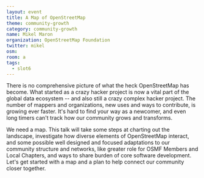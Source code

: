 ```yaml
---
layout: event
title: A Map of OpenStreetMap
theme: community-growth
category: community-growth
name: Mikel Maron
organization: OpenStreetMap Foundation
twitter: mikel
osm:
room: a
tags:
  - slot6
---
```

There is no comprehensive picture of what the heck OpenStreetMap has become. What started as a crazy hacker project is now a vital part of the global data ecosystem -- and also still a crazy complex hacker project. The number of mappers and organizations, new uses and ways to contribute, is growing ever faster. It's hard to find your way as a newcomer, and even long timers can't track how our community grows and transforms.

We need a map. This talk will take some steps at charting out the landscape, investigate how diverse elements of OpenStreetMap interact, and some possible well designed and focused adaptations to our community structure and networks, like greater role for OSMF Members and Local Chapters, and ways to share burden of core software development. Let's get started with a map and a plan to help connect our community closer together.
